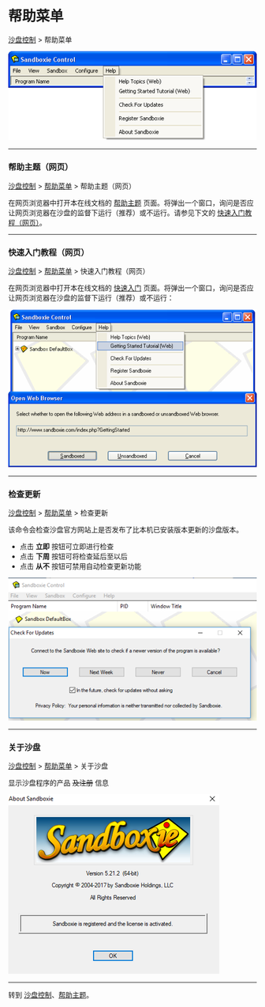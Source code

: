 # 帮助菜单

[沙盘控制](SandboxieControl.md) > 帮助菜单

![](../Media/HelpMenu.png)

* * *

### 帮助主题（网页）

[沙盘控制](SandboxieControl.md) > [帮助菜单](HelpMenu.md) > 帮助主题（网页）

在网页浏览器中打开本在线文档的 [帮助主题](HelpTopics.md) 页面。将弹出一个窗口，询问是否应让网页浏览器在沙盘的监督下运行（推荐）或不运行。请参见下文的 [快速入门教程（网页）](HelpMenu.md#getting-started-tutorial-web)。

* * *

### 快速入门教程（网页）

[沙盘控制](SandboxieControl.md) > [帮助菜单](HelpMenu.md) > 快速入门教程（网页）

在网页浏览器中打开本在线文档的 [快速入门](GettingStarted.md) 页面。将弹出一个窗口，询问是否应让网页浏览器在沙盘的监督下运行（推荐）或不运行：

![](../Media/OpenGettingStarted.png)

* * *

### 检查更新

[沙盘控制](SandboxieControl.md) > [帮助菜单](HelpMenu.md) > 检查更新

该命令会检查沙盘官方网站上是否发布了比本机已安装版本更新的沙盘版本。

*   点击 **立即** 按钮可立即进行检查
*   点击 **下周** 按钮可将检查延后至以后
*   点击 **从不** 按钮可禁用自动检查更新功能

![](../Media/CheckForUpdates.png)

* * *

### 关于沙盘

[沙盘控制](SandboxieControl.md) > [帮助菜单](HelpMenu.md) > 关于沙盘

显示沙盘程序的产品 ~~及注册~~ 信息

![](../Media/AboutSandboxie.png)

* * *

转到 [沙盘控制](SandboxieControl.md#menus)、[帮助主题](HelpTopics.md)。